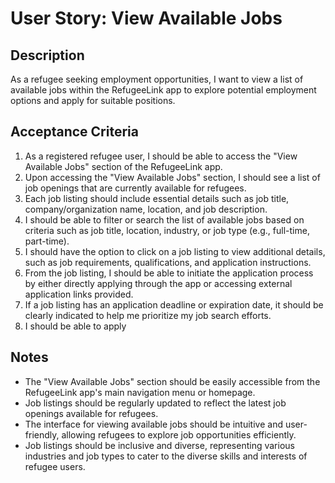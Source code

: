 # User Story: View Available Jobs

## Description
As a refugee seeking employment opportunities, I want to view a list of available jobs within the RefugeeLink app to explore potential employment options and apply for suitable positions.

## Acceptance Criteria
1. As a registered refugee user, I should be able to access the "View Available Jobs" section of the RefugeeLink app.
2. Upon accessing the "View Available Jobs" section, I should see a list of job openings that are currently available for refugees.
3. Each job listing should include essential details such as job title, company/organization name, location, and job description.
4. I should be able to filter or search the list of available jobs based on criteria such as job title, location, industry, or job type (e.g., full-time, part-time).
5. I should have the option to click on a job listing to view additional details, such as job requirements, qualifications, and application instructions.
6. From the job listing, I should be able to initiate the application process by either directly applying through the app or accessing external application links provided.
7. If a job listing has an application deadline or expiration date, it should be clearly indicated to help me prioritize my job search efforts.
8. I should be able to apply
## Notes
- The "View Available Jobs" section should be easily accessible from the RefugeeLink app's main navigation menu or homepage.
- Job listings should be regularly updated to reflect the latest job openings available for refugees.
- The interface for viewing available jobs should be intuitive and user-friendly, allowing refugees to explore job opportunities efficiently.
- Job listings should be inclusive and diverse, representing various industries and job types to cater to the diverse skills and interests of refugee users.
